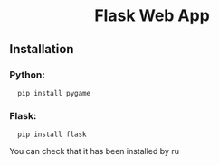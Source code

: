 <h1 align="center"> Flask Web App</h1>

 ## Installation
### Python:
      pip install pygame
### Flask:
      pip install flask
You can check that it has been installed by ru
